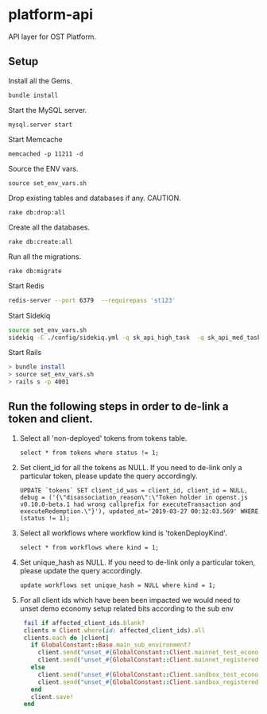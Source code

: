 # platform-api
API layer for OST Platform.

## Setup
Install all the Gems.
```
bundle install
```

Start the MySQL server.
```
mysql.server start
```

Start Memcache
```
memcached -p 11211 -d
```

Source the ENV vars.
```
source set_env_vars.sh
```

Drop existing tables and databases if any. CAUTION.
```
rake db:drop:all
```

Create all the databases.
```
rake db:create:all
```

Run all the migrations.
```
rake db:migrate
```

Start Redis
```bash
redis-server --port 6379  --requirepass 'st123'
```

Start Sidekiq
```bash
source set_env_vars.sh
sidekiq -C ./config/sidekiq.yml -q sk_api_high_task  -q sk_api_med_task -q sk_api_default
```

Start Rails
```bash
> bundle install
> source set_env_vars.sh
> rails s -p 4001
```

## Run the following steps in order to de-link a token and client.
1. Select all 'non-deployed' tokens from tokens table.
    ```mysql
    select * from tokens where status != 1; 
    ``` 
2. Set client_id for all the tokens as NULL. If you need to de-link only a particular token, please update the query accordingly.
    ```mysql
    UPDATE `tokens` SET client_id_was = client_id, client_id = NULL, debug = ('{\"disassociation_reason\":\"Token holder in openst.js v0.10.0-beta.1 had wrong callprefix for executeTransaction and executeRedemption.\"}'), updated_at='2019-03-27 00:32:03.569' WHERE (status != 1);
    ```
3. Select all workflows where workflow kind is 'tokenDeployKind'.
    ```mysql
    select * from workflows where kind = 1;
    ``` 
4. Set unique_hash as NULL. If you need to de-link only a particular token, please update the query accordingly.
    ```mysql
    update workflows set unique_hash = NULL where kind = 1;
    ```
5. For all client ids which have been been impacted we would need to unset demo economy setup related bits according to the sub env
    ```ruby
     fail if affected_client_ids.blank?
     clients = Client.where(id: affected_client_ids).all
     clients.each do |client|
       if GlobalConstant::Base.main_sub_environment?  
         client.send("unset_#{GlobalConstant::Client.mainnet_test_economy_qr_code_uploaded_status}")
         client.send("unset_#{GlobalConstant::Client.mainnet_registered_in_mappy_server_status}")
       else
         client.send("unset_#{GlobalConstant::Client.sandbox_test_economy_qr_code_uploaded_status}")
         client.send("unset_#{GlobalConstant::Client.sandbox_registered_in_mappy_server_status}")
       end
       client.save!
     end
    ```
    
